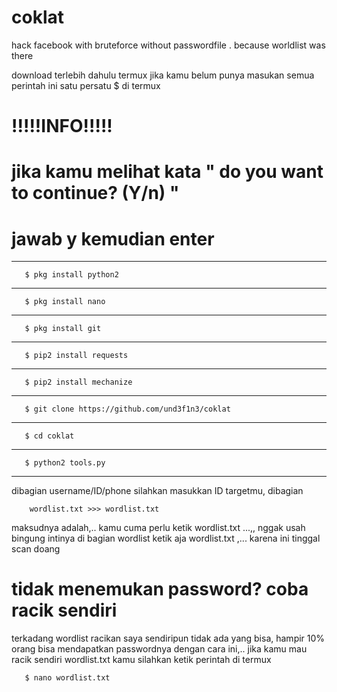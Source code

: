# coklat
hack facebook with bruteforce without passwordfile . because worldlist was there

download terlebih dahulu termux jika kamu belum punya
masukan semua perintah ini satu persatu $ di termux


 
 
# !!!!!INFO!!!!!
# jika kamu melihat kata " do you want to continue? (Y/n) "
# jawab y kemudian enter

___________
       $ pkg install python2
___________
       $ pkg install nano
___________
       $ pkg install git
___________
       $ pip2 install requests
___________
       $ pip2 install mechanize
___________
       $ git clone https://github.com/und3f1n3/coklat
___________
       $ cd coklat
___________
       $ python2 tools.py
__________________

dibagian username/ID/phone silahkan masukkan ID targetmu,
dibagian

        wordlist.txt >>> wordlist.txt
 maksudnya adalah,.. kamu cuma perlu ketik wordlist.txt ...,, nggak usah bingung
 intinya di bagian wordlist ketik aja wordlist.txt ,... karena ini tinggal scan doang
 
# tidak menemukan password? coba racik sendiri
terkadang wordlist racikan saya sendiripun tidak ada yang bisa, hampir 10% orang
bisa mendapatkan passwordnya dengan cara ini,.. jika kamu mau racik sendiri wordlist.txt kamu
silahkan ketik perintah di termux

       $ nano wordlist.txt
